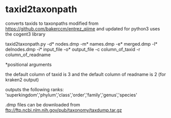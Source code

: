 # taxid2taxonpath
converts taxids to taxonpaths
modified from https://github.com/bakerccm/entrez_qiime and updated for python3
uses the cogent3 library

taxid2taxonpath.py 
-d* nodes.dmp
-m* names.dmp 
-e* merged.dmp 
-l* delnodes.dmp 
-i* input_file 
-o* output_file 
-c column_of_taxid 
-r column_of_readname

*positional arguments

the default column of taxid is 3 and the default column of readname is 2 (for kraken2 output)

outputs the following ranks:
'superkingdom','phylum','class','order','family','genus','species'


.dmp files can be downloaded from ftp://ftp.ncbi.nlm.nih.gov/pub/taxonomy/taxdump.tar.gz

